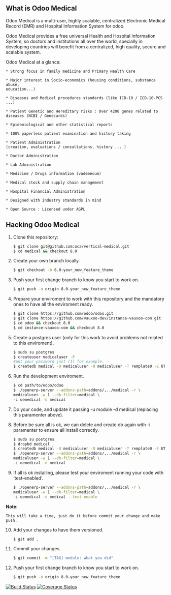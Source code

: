 What is Odoo Medical
---

Odoo Medical is a multi-user, highly scalable, centralized Electronic
Medical Record (EMR) and Hospital Information System for odoo.

Odoo Medical provides a free universal Health and Hospital Information System,
so doctors and institutions all over the world,
specially in developing countries will benefit from a centralized,
high quality, secure and scalable system.

Odoo Medical at a glance:

    * Strong focus in family medicine and Primary Health Care

    * Major interest in Socio-economics (housing conditions, substance abuse,
    education...)

    * Diseases and Medical procedures standards (like ICD-10 / ICD-10-PCS ...)

    * Patient Genetic and Hereditary risks : Over 4200 genes related to
    diseases (NCBI / Genecards)

    * Epidemiological and other statistical reports

    * 100% paperless patient examination and history taking

    * Patient Administration
    (creation, evaluations / consultations, history ... )

    * Doctor Administration

    * Lab Administration

    * Medicine / Drugs information (vademécum)

    * Medical stock and supply chain management

    * Hospital Financial Administration

    * Designed with industry standards in mind

    * Open Source : Licensed under AGPL

Hacking Odoo Medical
---

1. Clone this repository:

    ```bash
    $ git clone git@github.com:oca/vertical-medical.git
    $ cd medical && checkout 8.0
    ```

2. Create your own branch locally.

    ```bash
    $ git checkout -b 8.0-your_new_feature_theme
    ```

3. Push your first change branch to know you start to work on.

    ```bash
    $ git push -u origin 8.0-your_new_feature_theme
    ```

4. Prepare your enviroment to work with this repository and the mandatory ones to have all the enviroment ready.

    ```bash
    $ git clone https://github.com/odoo/odoo.git
    $ git clone https://github.com/vauxoo-dev/instance-vauxoo-com.git
    $ cd odoo && checkout 8.0
    $ cd instance-vauxoo-com && checkout 8.0
    ```

5. Create a postgres user (only for this work to avoid problems not related to this enviroment).

    ```bash
    $ sudo su postgres
    $ createuser medicaluser -P
    #put your password just (1) for example.
    $ createdb medical -U medicaluser -O medicaluser -T remplate0 -E UTF8
    ```

6. Run the development enviroment.

    ```bash
    $ cd path/to/odoo/odoo
    $ ./openerp-server --addons-path=addons/,../medical -r \
    medicaluser -w 1 --db-filter=medical \
    -i oemedical -d medical
    ```

7. Do your code, and update it passing -u module -d medical (replacing this paramenter above).

8. Before be sure all is ok, we can delete and create db again with -i
   paramenter to ensure all install correctly.

    ```bash
    $ sudo su postgres
    $ dropbd medical
    $ createdb medical -U medicaluser -O medicaluser -T remplate0 -E UTF8
    $ ./openerp-server --addons-path=addons/,../medical -r \
    medicaluser -w 1 --db-filter=medical \
    -i oemedical -d medical
    ```

9. If all is ok installing, please test your enviroment running your code with ‘test-enabled’.

    ```bash
    $ ./openerp-server --addons-path=addons/,../medical -r \
    medicaluser -w 1 --db-filter=medical \
    -i oemedical -d medical --test-enable
    ```

**Note:**

    This will take a time, just do it before commit your change and make push.

10. Add your changes to have them versioned.

    ```bash
    $ git add .
    ```

11. Commit your changes.

    ```bash
    $ git commit -m "[TAG] module: what you did"
    ```

12. Push your first change branch to know you start to work on.

    ```bash
    $ git push -u origin 8.0-your_new_feature_theme
    ```
[![Build Status](https://travis-ci.org/OCA/vertical-medical.svg?branch=8.0)](https://travis-ci.org/OCA/vertical-medical)
[![Coverage Status](https://coveralls.io/repos/OCA/vertical-medical/badge.png?branch=8.0)](https://coveralls.io/r/OCA/vertical-medical?branch=8.0)
